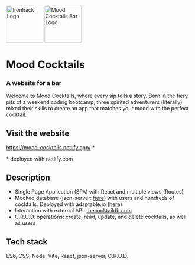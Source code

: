 <img src="https://bit.ly/2VnXWr2" alt="Ironhack Logo" width="100"/> <img src="/src/image/logo.png" alt="Mood Cocktails Bar Logo" width="100p"/>

# Mood Cocktails
### A website for a bar
Welcome to Mood Cocktails, where every sip tells a story. Born in the fiery pits of a weekend coding bootcamp, three spirited adventurers (literally) mixed their skills to create an app that matches your mood with the perfect cocktail.

## Visit the website
https://mood-cocktails.netlify.app/ *

\* deployed with netlify.com


## Description
- Single Page Application (SPA) with React and multiple views (Routes)
- Mocked database (json-server: [here](https://github.com/dalfang/mood-cocktails-backend)) with users and hundreds of cocktails. Deployed with adaptable.io ([here](https://mood-cocktails-db.adaptable.app/))
- Interaction with external API: [thecocktaildb.com](https://www.thecocktaildb.com/api.php)
- C.R.U.D. operations: create, read, update, and delete cocktails, as well as users

## Tech stack
ES6, CSS, Node, Vite, React, json-server, C.R.U.D.
